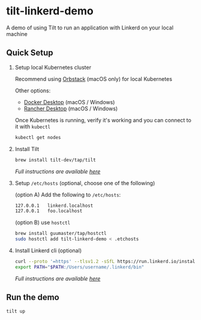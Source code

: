 # tilt-linkerd-demo

A demo of using Tilt to run an application with Linkerd on your local machine

## Quick Setup

1. Setup local Kubernetes cluster

   Recommend using [Orbstack](https://orbstack.dev/) (macOS only) for local Kubernetes

   Other options:

   - [Docker Desktop](https://www.docker.com/products/docker-desktop/) (macOS / Windows)
   - [Rancher Desktop](https://rancherdesktop.io/) (macOS / Windows)

   Once Kubernetes is running, verify it's working and you can connect to it with `kubectl`

   ```sh
   kubectl get nodes
   ```

2. Install Tilt

   ```sh
   brew install tilt-dev/tap/tilt
   ```

   _Full instructions are available [here](https://docs.tilt.dev/install.html)_

3. Setup `/etc/hosts` (optional, choose one of the following)

   (option A) Add the following to `/etc/hosts`:

   ```sh
   127.0.0.1   linkerd.localhost
   127.0.0.1   foo.localhost
   ```

   (option B) use `hostctl`

   ```sh
   brew install guumaster/tap/hostctl
   sudo hostctl add tilt-linkerd-demo < .etchosts
   ```

4. Install Linkerd cli (optional)

   ```sh
   curl --proto '=https' --tlsv1.2 -sSfL https://run.linkerd.io/install-edge | sh
   export PATH="$PATH:/Users/username/.linkerd/bin"
   ```

   _Full instructions are available [here](https://linkerd.io/2.16/getting-started/#step-1-install-the-cli)_

## Run the demo

```sh
tilt up
```
